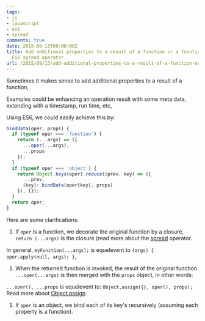 ```yaml
---
tags:
- js
- javascript
- es6
- spread
comments: true
date: 2015-09-13T00:00:00Z
title: Add additional properties to a result of a function or a fucntion map using
  ES6 spread operator.
url: /2015/09/13/add-additional-properties-to-a-result-of-a-function-or-a-fucntion-map-using-es6-spread-operator/
---
```


Sometimes it makes sense to add additional properties to a result of a function,

Examples could be enhancing an operation result with some meta data, extending with a timestamp, run time, etc,

Using ES6, we could easily achieve this by:


```js
bindData(oper, props) {
  if (typeof oper === 'function') {
    return (...args) => ({
      ...oper(...args),
      ...props
    });
  }
  if (typeof oper === 'object') {
    return Object.keys(oper).reduce((prev, key) => ({
      ...prev,
      [key]: bindData(oper[key], props)
    }), {});
  }
  return oper;
}
```

Here are some clarifications:

1. If `oper` is a function, we decorate the original function by a closure,
`return (...args)` is the closure (read more about the [spread](https://developer.mozilla.org/en-US/docs/Web/JavaScript/Reference/Operators/Spread_operator) operator.

In general, `myFunction(...args);` is equelevent to `(args) { oper.apply(null, args); }`,

1. When the returned function is invoked, the result of the original function `...oper(...args)` is then merged with the `props` object, in other words:

`...oper(), ...props` is equelevent to: `Object.assign({}, oper(), props);`
Read more about [Object.assign](https://developer.mozilla.org/en/docs/Web/JavaScript/Reference/Global_Objects/Object/assign)


1. If `oper` is an object, we bind each of its key's recursively (assuming each property is a function).

